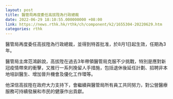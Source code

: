 ```yaml
---
layout: post
title: 醫管局再度委任高拔陞為行政總裁
date: 2022-06-29 18:10:55.000000000 +08:00
link: https://news.rthk.hk/rthk/ch/component/k2/1655304-20220629.htm
categories: rthk
---
```


醫管局再度委任高拔陞為行政總裁，並得到特首批准，於8月1日起生效，任期為3年。

醫管局主席范鴻齡說，高拔陞在過去3年帶領醫管局克服不少挑戰，特別是應對新冠疫情帶來的衝擊，又推行一系列挽留人手措施，包括退休後延任計劃、招聘非本地培訓醫生、增加晉升機會及優化工作環等。　　 

他深信高拔陞在政府大力支持下，會繼續與醫管局所有員工共同努力，對公營醫療服務可持續發展和市民的健康作出貢獻。
